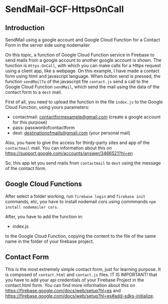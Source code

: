 # SendMail-GCF-HttpsOnCall
## Introduction
SendMail using a google account and Google Cloud Function for a Contact Form in the server side using nodemailer

On this topic, a function of Google Cloud Function service in Firebase to send mails from a google account to another google account is shown. 
The function is `Https.OnCall`, with which you can make calls for a Https request using a client app, like a webpage. 
On this example, I have made a contact form using html and javascript language. When button send is pressed, the function `sendMailTo` of the javascript file `contact.js` send a call to the Google Cloud Function `sendMail`, which send the mail using the data of the contact form to a `dest` mail. 

First of all, you need to upload the function in the file `index.js` to the Google Cloud Function, using yours parameters:

+ contactmail: contactformexample@gmail.com (create a google account for this purpose)
+ pass: passwordofcontactform
+ dest: destinationofmails@gmail.com (your personal mail)

Also, you have to give the access for thirdy-party sites and app of the `contactmail` mail. You can information about this on https://support.google.com/accounts/answer/3466521?hl=en

So, this app let you send mails from `contactmail` to `dest` using the message of the contact form. 

## Google Cloud Functions
After select a folder working, run `firebase login` and `firebase init`  commands, etc, you have to install nodemail cors using commmands `npm install nodemailer cors`. 

After, you have to add the function in:

+ index.js

to the Google Cloud Function, copying the content to the file of the same name in the folder of your firebase project. 

## Contact Form
This is the most extremely simple contact form, just for learning purpose. It is composed of `contact.html` and `contact.js` files. IT IS IMPORTANT! that you have to add your api credentials of your Firebase Project in the contact.html form. You can find more information about this on https://firebase.google.com/docs/web/setup?hl=es and https://firebase.google.com/docs/web/setup?hl=es#add-sdks-initialize. 

